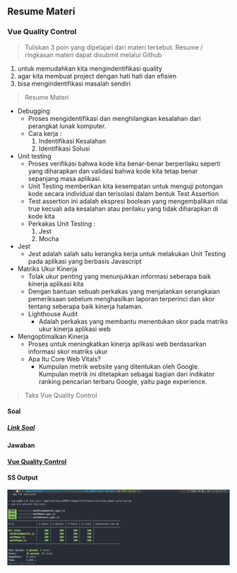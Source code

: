 ## Resume Materi 
### Vue Quality Control

> Tuliskan 3 poin yang dipelajari dari materi tersebut. Resume / ringkasan materi dapat disubmit melalui Github
1. untuk memudahkan kita mengindentifikasi quality
2. agar kita membuat project dengan hati hati dan efisien
3. bisa mengindentifikasi masalah sendiri

> Resume Materi
-   Debugging
    -   Proses mengidentifikasi dan menghilangkan kesalahan dari perangkat lunak komputer.
    -   Cara kerja :
        1.  Indentifikasi Kesalahan
        2.  Identifikasi Solusi
-   Unit testing
    -   Proses verifikasi bahwa kode kita benar-benar berperilaku seperti yang diharapkan dan validasi bahwa kode kita tetap benar sepanjang masa aplikasi.
    -   Unit Testing memberikan kita kesempatan untuk menguji potongan kode secara individual dan terisolasi dalam bentuk Test Assertion
    -   Test assertion ini adalah ekspresi boolean yang mengembalikan nilai true kecuali ada kesalahan atau perilaku yang tidak diharapkan di kode kita
    -   Perkakas Unit Testing :
        1.  Jest
        2.  Mocha
-   Jest
    -   Jest adalah salah satu kerangka kerja untuk melakukan Unit Testing pada aplikasi yang berbasis Javascript
-   Matriks Ukur Kinerja
    -   Tolak ukur penting yang menunjukkan informasi seberapa baik kinerja aplikasi kita
    -   Dengan bantuan sebuah perkakas yang menjalankan serangkaian pemeriksaan sebelum menghasilkan laporan terperinci dan skor tentang seberapa baik kinerja halaman.
    - Lighthouse Audit
        -   Adalah perkakas yang membantu menentukan skor pada matriks ukur kinerja aplikasi web
-   Mengoptimalkan Kinerja
    -   Proses untuk meningkatkan kinerja aplikasi web berdasarkan informasi skor matriks ukur
    -   Apa Itu Core Web Vitals?
        -   Kumpulan metrik website yang ditentukan oleh Google. Kumpulan metrik ini ditetapkan sebagai bagian dari indikator ranking pencarian terbaru Google, yaitu page experience.

> Taks Vue Quality Control
#### Soal
##### [Link Soal](https://docs.google.com/presentation/d/1veu9XSBwcXoD1J6u3KE7GorY8M1o0giQ6g_pf712WYY/edit#slide=id.g8bce5440c3_0_0)

#### Jawaban
#### [Vue Quality Control](../vue-qe/src/App.vue)

#### SS Output
![kodingan](./Screenshots/hasil.png)